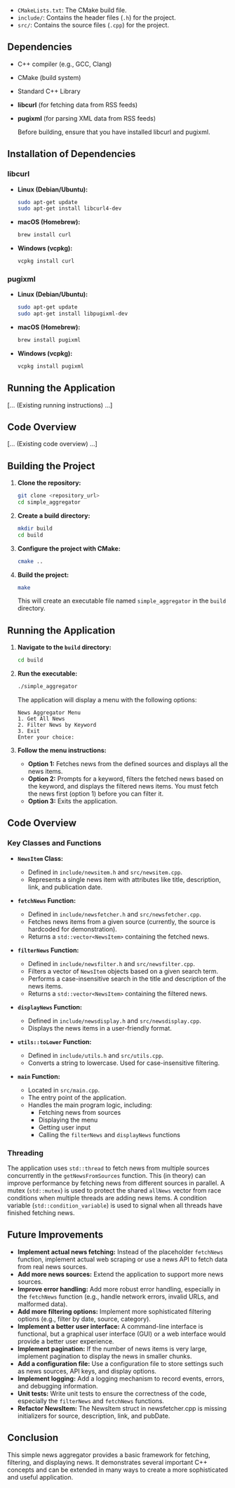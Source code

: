 * `CMakeLists.txt`:  The CMake build file.
* `include/`:  Contains the header files (`.h`) for the project.
* `src/`:  Contains the source files (`.cpp`) for the project.

## Dependencies

* C++ compiler (e.g., GCC, Clang)
* CMake (build system)
* Standard C++ Library
* **libcurl** (for fetching data from RSS feeds)
* **pugixml** (for parsing XML data from RSS feeds)


    Before building, ensure that you have installed libcurl and pugixml.

## Installation of Dependencies

### libcurl

* **Linux (Debian/Ubuntu):**

    ```bash
    sudo apt-get update
    sudo apt-get install libcurl4-dev
    ```

* **macOS (Homebrew):**

    ```bash
    brew install curl
    ```

* **Windows (vcpkg):**

    ```bash
    vcpkg install curl
    ```

### pugixml

* **Linux (Debian/Ubuntu):**

    ```bash
    sudo apt-get update
    sudo apt-get install libpugixml-dev
    ```

* **macOS (Homebrew):**

    ```bash
    brew install pugixml
    ```

* **Windows (vcpkg):**

    ```bash
    vcpkg install pugixml
    ```

## Running the Application

[... (Existing running instructions) ...]

## Code Overview

[... (Existing code overview) ...]

## Building the Project

1.  **Clone the repository:**

    ```bash
    git clone <repository_url>
    cd simple_aggregator
    ```

2.  **Create a build directory:**

    ```bash
    mkdir build
    cd build
    ```

3.  **Configure the project with CMake:**

    ```bash
    cmake ..
    ```

4.  **Build the project:**

    ```bash
    make
    ```

    This will create an executable file named `simple_aggregator` in the `build` directory.

## Running the Application

1.  **Navigate to the `build` directory:**

    ```bash
    cd build
    ```

2.  **Run the executable:**

    ```bash
    ./simple_aggregator
    ```

    The application will display a menu with the following options:

    ```
    News Aggregator Menu
    1. Get All News
    2. Filter News by Keyword
    3. Exit
    Enter your choice:
    ```

3.  **Follow the menu instructions:**

    * **Option 1:** Fetches news from the defined sources and displays all the news items.
    * **Option 2:** Prompts for a keyword, filters the fetched news based on the keyword, and displays the filtered news items.  You must fetch the news first (option 1) before you can filter it.
    * **Option 3:** Exits the application.

## Code Overview

### Key Classes and Functions

* **`NewsItem` Class:**
    * Defined in `include/newsitem.h` and `src/newsitem.cpp`.
    * Represents a single news item with attributes like title, description, link, and publication date.

* **`fetchNews` Function:**
    * Defined in `include/newsfetcher.h` and `src/newsfetcher.cpp`.
    * Fetches news items from a given source (currently, the source is hardcoded for demonstration).
    * Returns a `std::vector<NewsItem>` containing the fetched news.

* **`filterNews` Function:**
    * Defined in `include/newsfilter.h` and `src/newsfilter.cpp`.
    * Filters a vector of `NewsItem` objects based on a given search term.
    * Performs a case-insensitive search in the title and description of the news items.
    * Returns a `std::vector<NewsItem>` containing the filtered news.

* **`displayNews` Function:**
    * Defined in `include/newsdisplay.h` and `src/newsdisplay.cpp`.
    * Displays the news items in a user-friendly format.

* **`utils::toLower` Function:**
    * Defined in `include/utils.h` and `src/utils.cpp`.
    * Converts a string to lowercase.  Used for case-insensitive filtering.

* **`main` Function:**
    * Located in `src/main.cpp`.
    * The entry point of the application.
    * Handles the main program logic, including:
        * Fetching news from sources
        * Displaying the menu
        * Getting user input
        * Calling the `filterNews` and `displayNews` functions

### Threading

The application uses `std::thread` to fetch news from multiple sources concurrently in the `getNewsFromSources` function. This (in theory) can improve performance by fetching news from different sources in parallel.  A mutex (`std::mutex`) is used to protect the shared `allNews` vector from race conditions when multiple threads are adding news items.  A condition variable (`std::condition_variable`) is used to signal when all threads have finished fetching news.

## Future Improvements

* **Implement actual news fetching:** Instead of the placeholder `fetchNews` function, implement actual web scraping or use a news API to fetch data from real news sources.
* **Add more news sources:** Extend the application to support more news sources.
* **Improve error handling:** Add more robust error handling, especially in the `fetchNews` function (e.g., handle network errors, invalid URLs, and malformed data).
* **Add more filtering options:** Implement more sophisticated filtering options (e.g., filter by date, source, category).
* **Implement a better user interface:** A command-line interface is functional, but a graphical user interface (GUI) or a web interface would provide a better user experience.
* **Implement pagination:** If the number of news items is very large, implement pagination to display the news in smaller chunks.
* **Add a configuration file:** Use a configuration file to store settings such as news sources, API keys, and display options.
* **Implement logging:** Add a logging mechanism to record events, errors, and debugging information.
* **Unit tests:** Write unit tests to ensure the correctness of the code, especially the `filterNews` and `fetchNews` functions.
* **Refactor NewsItem:** The NewsItem struct in newsfetcher.cpp is missing initializers for source, description, link, and pubDate.

## Conclusion

This simple news aggregator provides a basic framework for fetching, filtering, and displaying news.  It demonstrates several important C++ concepts and can be extended in many ways to create a more sophisticated and useful application.
